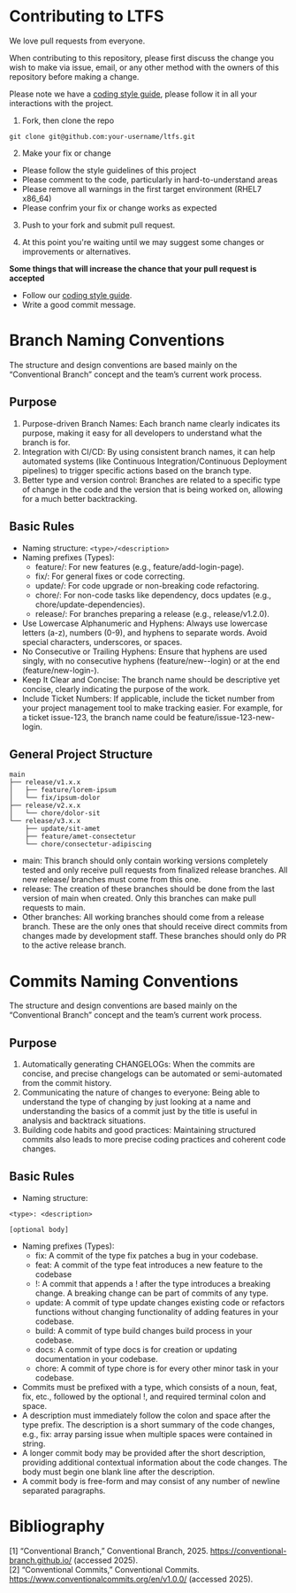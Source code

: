# Contributing to LTFS

We love pull requests from everyone.

When contributing to this repository, please first discuss the change you wish to make via issue, email, or any other method with the owners of this repository before making a change.

Please note we have a [coding style guide](../docs/CODE_OF_CONDUCT.md), please follow it in all your interactions with the project.

1. Fork, then clone the repo

  ```
  git clone git@github.com:your-username/ltfs.git
  ```

2. Make your fix or change

  * Please follow the style guidelines of this project
  * Please comment to the code, particularly in hard-to-understand areas
  * Please remove all warnings in the first target environment (RHEL7 x86_64)
  * Please confrim your fix or change works as expected

3. Push to your fork and submit pull request.

4. At this point you're waiting until we may suggest some changes or improvements or alternatives.

__Some things that will increase the chance that your pull request is accepted__

* Follow our [coding style guide](../docs/CODE_OF_CONDUCT.md).
* Write a good commit message.

# Branch Naming Conventions
The structure and design conventions are based mainly on the “Conventional Branch” concept and the team’s current work process.

## Purpose
1.	Purpose-driven Branch Names: Each branch name clearly indicates its purpose, making it easy for all developers to understand what the branch is for.
2.	Integration with CI/CD: By using consistent branch names, it can help automated systems (like Continuous Integration/Continuous Deployment pipelines) to trigger specific actions based on the branch type.
3.	Better type and version control: Branches are related to a specific type of change in the code and the version that is being worked on, allowing for a much better backtracking.

## Basic Rules
- Naming structure: 
`<type>/<description>`
- Naming prefixes (Types):
  - feature/: For new features (e.g., feature/add-login-page).
  - fix/: For general fixes or code correcting.
  - update/: For code upgrade or non-breaking code refactoring.
  - chore/: For non-code tasks like dependency, docs updates (e.g., chore/update-dependencies).
  - release/: For branches preparing a release (e.g., release/v1.2.0).
- Use Lowercase Alphanumeric and Hyphens: Always use lowercase letters (a-z), numbers (0-9), and hyphens to separate words. Avoid special characters, underscores, or spaces.
- No Consecutive or Trailing Hyphens: Ensure that hyphens are used singly, with no consecutive hyphens (feature/new--login) or at the end (feature/new-login-).
- Keep It Clear and Concise: The branch name should be descriptive yet concise, clearly indicating the purpose of the work.
- Include Ticket Numbers: If applicable, include the ticket number from your project management tool to make tracking easier. For example, for a ticket issue-123, the branch name could be feature/issue-123-new-login.

## General Project Structure
```
main
├── release/v1.x.x
│   ├── feature/lorem-ipsum
│   └── fix/ipsum-dolor
├── release/v2.x.x
│   └── chore/dolor-sit
└── release/v3.x.x
    ├── update/sit-amet
    ├── feature/amet-consectetur
    └── chore/consectetur-adipiscing
```
- main: This branch should only contain working versions completely tested and only receive pull requests from finalized release branches. All new release/ branches must come from this one.
- release: The creation of these branches should be done from the last version of main when created. Only this branches can make pull requests to main.
- Other branches: All working branches should come from a release branch. These are the only ones that should receive direct commits from changes made by development staff. These branches should only do PR to the active release branch.

# Commits Naming Conventions
The structure and design conventions are based mainly on the “Conventional Branch” concept and the team’s current work process.

## Purpose
1.	Automatically generating CHANGELOGs: When the commits are concise, and precise changelogs can be automated or semi-automated from the commit history.
2.	Communicating the nature of changes to everyone: Being able to understand the type of changing by just looking at a name and understanding the basics of a commit just by the title is useful in analysis and backtrack situations.
3.	Building code habits and good practices: Maintaining structured commits also leads to more precise coding practices and coherent code changes.

## Basic Rules
- Naming structure: 
```
<type>: <description>

[optional body]
```
- Naming prefixes (Types):
  - fix: A commit of the type fix patches a bug in your codebase.
  - feat: A commit of the type feat introduces a new feature to the codebase
  - <type>!: A commit that appends a ! after the type introduces a breaking change. A breaking change can be part of commits of any type.
  - update: A commit of type update changes existing code or refactors functions without changing functionality of adding features in your codebase.
  - build: A commit of type build changes build process in your codebase.
  - docs: A commit of type docs is for creation or updating documentation in your codebase.
  - chore: A commit of type chore is for every other minor task in your codebase.
- Commits must be prefixed with a type, which consists of a noun, feat, fix, etc., followed by the optional !, and required terminal colon and space.
- A description must immediately follow the colon and space after the type prefix. The description is a short summary of the code changes, e.g., fix: array parsing issue when multiple spaces were contained in string.
- A longer commit body may be provided after the short description, providing additional contextual information about the code changes. The body must begin one blank line after the description.
- A commit body is free-form and may consist of any number of newline separated paragraphs.

# Bibliography
[1]	“Conventional Branch,” Conventional Branch, 2025. https://conventional-branch.github.io/ (accessed 2025).</br>
[2]	“Conventional Commits,” Conventional Commits. https://www.conventionalcommits.org/en/v1.0.0/ (accessed 2025).
